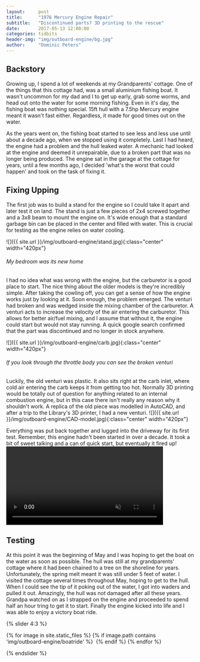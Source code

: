 ```yaml
---
layout:     post
title:      "1976 Mercury Engine Repair"
subtitle:   "Discontinued parts? 3D printing to the rescue"
date:       2017-05-13 12:00:00
categories: tidbits
header-img: "img/outboard-engine/bg.jpg"
author:     "Dominic Peters"
---
```


## Backstory

Growing up, I spend a lot of weekends at my Grandparents' cottage. One of the things that this cottage had, was a small aluminium fishing boat. It wasn't uncommon for my dad and I to get up early, grab some worms, and head out onto the water for some morning fishing. Even in it's day, the fishing boat was nothing special. 15ft hull with a 7.5hp Mercury engine meant it wasn't fast either. Regardless, it made for good times out on the water.

As the years went on, the fishing boat started to see less and less use until about a decade ago, when we stopped using it completely. Last I had heard, the engine had a problem and the hull leaked water. A mechanic had looked at the engine and deemed it unrepairable, due to a broken part that was no longer being produced. The engine sat in the garage at the cottage for years, until a few months ago, I decided 'what's the worst that could happen' and took on the task of fixing it.

## Fixing Upping

The first job was to build a stand for the engine so I could take it apart and later test it on land. The stand is just a few pieces of 2x4 screwed together and a 3x8 beam to mount the engine on. It's wide enough that a standard garbage bin can be placed in the center and filled with water. This is crucial for testing as the engine relies on water cooling.

![]({{ site.url }}/img/outboard-engine/stand.jpg){:class="center" width="420px"}
###### My bedroom was its new home

I had no idea what was wrong with the engine, but the carburetor is a good place to start. The nice thing about the older models is they're incredibly simple. After taking the cowling off, you can get a sense of how the engine works just by looking at it. Soon enough, the problem emerged. The venturi had broken and was wedged inside the mixing chamber of the carburetor. A venturi acts to increase the velocity of the air entering the carburetor. This allows for better air/fuel mixing, and I assume that without it, the engine could start but would not stay running. A quick google search confirmed that the part was discontinued and no longer in stock anywhere. 

![]({{ site.url }}/img/outboard-engine/carb.jpg){:class="center" width="420px"}
###### If you look through the throttle body you can see the broken venturi

Luckily, the old venturi was plastic. It also sits right at the carb inlet, where cold air entering the carb keeps it from getting too hot. Normally 3D printing would be totally out of question for anything related to an internal combustion engine, but in this case there isn't really any reason why it shouldn't work. A replica of the old piece was modelled in AutoCAD, and after a trip to the Library's 3D printer, I had a new venturi.
![]({{ site.url }}/img/outboard-engine/CAD-model.jpg){:class="center" width="420px"}

Everything was put back together and lugged into the driveway for its first test. Remember, this engine hadn't been started in over a decade. It took a bit of sweet talking and a can of quick start, but eventually it fired up!
<video class="center" width="420px" controls muted autoplay loop>
  <source src="{{ site.url }}/img/outboard-engine/running.mp4" type="video/mp4">
</video><p></p>

## Testing

At this point it was the beginning of May and I was hoping to get the boat on the water as soon as possible. The hull was still at my grandparents' cottage where it had been chained to a tree on the shoreline for years. Unfortunately, the spring melt meant it was still under 5 feet of water. I visited the cottage several times throughout May, hoping to get to the hull. When I could see the tip of it poking out of the water, I got into waders and pulled it out. Amazingly, the hull was not damaged after all these years. Grandpa watched on as I strapped on the engine and proceeded to spend half an hour tring to get it to start. Finally the engine kicked into life and I was able to enjoy a victory boat ride.

{% slider 4:3 %}

  {% for image in site.static_files %}
  {% if image.path contains 'img/outboard-engine/boatride' %}
<img data-src="{{site.baseurl}}{{image.path}}">
  {% endif %}
  {% endfor %}

{% endslider %}
<p></p>

